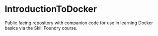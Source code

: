 # IntroductionToDocker
Public facing repository with companion code for use in learning Docker basics via the Skill Foundry course.
